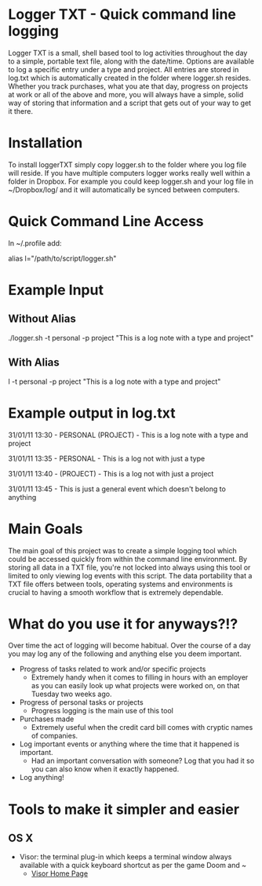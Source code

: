 Logger TXT - Quick command line logging
=======================================

Logger TXT is a small, shell based tool to log activities throughout the day to a simple, portable text file, along with the date/time. Options are available to log a specific entry under a type and project. All entries are stored in log.txt which is automatically created in the folder where logger.sh resides. Whether you track purchases, what you ate that day, progress on projects at work or all of the above and more, you will always have a simple, solid way of storing that information and a script that gets out of your way to get it there.

Installation
============

To install loggerTXT simply copy logger.sh to the folder where you log file will reside. If you have multiple computers logger works really well within a folder in Dropbox. For example you could keep logger.sh and your log file in ~/Dropbox/log/ and it will automatically be synced between computers.

Quick Command Line Access
=========================
In ~/.profile add:

alias l="/path/to/script/logger.sh"

Example Input
=============

Without Alias
-------------

./logger.sh -t personal -p project "This is a log note with a type and project"

With Alias
----------

l -t personal -p project "This is a log note with a type and project"


Example output in log.txt
=========================

31/01/11 13:30 - PERSONAL (PROJECT) - This is a log note with a type and project

31/01/11 13:35 - PERSONAL - This is a log not with just a type

31/01/11 13:40 - (PROJECT) - This is a log not with just a project

31/01/11 13:45 - This is just a general event which doesn't belong to anything


Main Goals
==========

The main goal of this project was to create a simple logging tool which could be accessed quickly from within the command line environment. By storing all data in a TXT file, you're not locked into always using this tool or limited to only viewing log events with this script. The data portability that a TXT file offers between tools, operating systems and environments is crucial to having a smooth workflow that is extremely dependable.

What do you use it for anyways?!?
=================================

Over time the act of logging will become habitual. Over the course of a day you may log any of the following and anything else you deem important.

- Progress of tasks related to work and/or specific projects
  - Extremely handy when it comes to filling in hours with an employer as you can easily look up what projects were worked on, on that Tuesday two weeks ago.
- Progress of personal tasks or projects
  - Progress logging is the main use of this tool
- Purchases made
  - Extremely useful when the credit card bill comes with cryptic names of companies.
- Log important events or anything where the time that it happened is important.
  - Had an important conversation with someone? Log that you had it so you can also know when it exactly happened.
- Log anything!

Tools to make it simpler and easier
===================================

OS X
----

- Visor: the terminal plug-in which keeps a terminal window always available with a quick keyboard shortcut as per the game Doom and ~
  - [Visor Home Page](http://visor.binaryage.com/)
